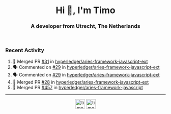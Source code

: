 <h1 align="center">Hi 👋, I'm Timo</h1>
<h3 align="center">A developer from Utrecht, The Netherlands</h3>
<br/>
<!-- https://github.com/rahuldkjain/github-profile-readme-generator --!>

<!--  <p align="left"><img src="https://github-readme-stats.vercel.app/api?username=timoglastra&show_icons=true&count_private=true&" alt="timoglastra" /></p> --!>

<!--
Github language stats
<p align="left"><img src="https://github-readme-stats.vercel.app/api/top-langs/?username=timoglastra&layout=compact" alt="timoglastra" /><p>
-->

<!-- Codestats language stats -->
<!-- <p align="left"><img src="https://codestats-readme.vercel.app/api/top-langs/?username=timoglastra&layout=compact&language_count=12" alt="timoglastra" /><p>    --!>
  
<h3>Recent Activity</h3>

<!--START_SECTION:activity-->
1. 🎉 Merged PR [#31](https://github.com/hyperledger/aries-framework-javascript-ext/pull/31) in [hyperledger/aries-framework-javascript-ext](https://github.com/hyperledger/aries-framework-javascript-ext)
2. 🗣 Commented on [#29](https://github.com/hyperledger/aries-framework-javascript-ext/issues/29) in [hyperledger/aries-framework-javascript-ext](https://github.com/hyperledger/aries-framework-javascript-ext)
3. 🗣 Commented on [#29](https://github.com/hyperledger/aries-framework-javascript-ext/issues/29) in [hyperledger/aries-framework-javascript-ext](https://github.com/hyperledger/aries-framework-javascript-ext)
4. 🎉 Merged PR [#28](https://github.com/hyperledger/aries-framework-javascript-ext/pull/28) in [hyperledger/aries-framework-javascript-ext](https://github.com/hyperledger/aries-framework-javascript-ext)
5. 🎉 Merged PR [#457](https://github.com/hyperledger/aries-framework-javascript/pull/457) in [hyperledger/aries-framework-javascript](https://github.com/hyperledger/aries-framework-javascript)
<!--END_SECTION:activity-->

---

<p align="center">
<a href="https://twitter.com/timoglastra" target="blank"><img align="center" src="https://cdn.jsdelivr.net/npm/simple-icons@3.0.1/icons/twitter.svg" alt="timoglastra" height="30" width="30" /></a>
<a href="https://linkedin.com/in/timoglastra" target="blank"><img align="center" src="https://cdn.jsdelivr.net/npm/simple-icons@3.0.1/icons/linkedin.svg" alt="timoglastra" height="30" width="30" /></a>
</p>



